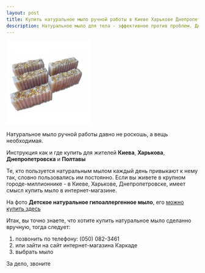 ```yaml
---
layout: post
title: Купить натуральное мыло ручной работы в Киеве Харькове Днепропетровске
description: Натуральное мыло для тела - эффективное против проблем. Для удовольствия. Консультант поможет подобрать.
---
```


![Натуральное мыло karkade.com.ua](/images/05-mylo-detskoye_1-220x220.jpg) 

Натуральное мыло ручной работы давно не роскошь, а вещь необходимая. 

Инструкция как и где купить для жителей **Киева**, **Харькова**, **Днепропетровска** и **Полтавы**

<!--more-->
Те, кто пользуется натуральным мылом каждый день привыкают к нему так, словно пользовались им постоянно. Если вы живете в крупном городе-миллионнике - в Киеве, Харькове, Днепропетровске, имеет смысл купить мыло в интернет-магазине.

На фото **Детское натуральное гипоаллергенное мыло**, его [можно купить здесь](http://karkade.com.ua)

Итак, вы точно знаете, что хотите купить натуральное мыло сделанно вручную, тогда следует:

1. позвонить по телефону: (050) 082-3461
2. или зайти на сайт интернет-магазина Каркаде 
3. выбрать мыло



За дело, звоните
